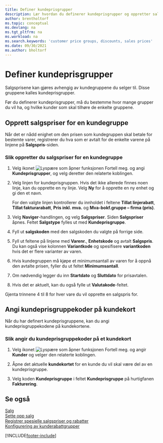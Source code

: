 ```yaml
---
title: Definer kundeprisgrupper
description: Lær hvordan du definerer kundeprisgrupper og oppretter salgspriser for disse gruppene.
author: brentholtorf
ms.topic: conceptual
ms.devlang: na
ms.tgt_pltfrm: na
ms.workload: na
ms.search.keywords: 'customer price groups, discounts, sales prices'
ms.date: 09/30/2021
ms.author: bholtorf
---
```


# Definer kundeprisgrupper
  
Salgsprisene kan gjøres avhengig av kundegruppene du selger til. Disse gruppene kalles kundeprisgrupper.

Før du definerer kundeprisgrupper, må du bestemme hvor mange grupper du vil ha, og hvilke kunder som skal tilhøre de enkelte gruppene.  

## Opprett salgspriser for en kundegruppe  

Når det er nådd enighet om den prisen som kundegruppen skal betale for bestemte varer, registrerer du hva som er avtalt for de enkelte varene på linjene på **Salgspris**-siden.

### Slik oppretter du salgspriser for en kundegruppe

1. Velg ikonet ![Lyspære som åpner funksjonen Fortell meg.](media/ui-search/search_small.png "Fortell hva du vil gjøre") og angi **Kundeprisgrupper**, og velg deretter den relaterte koblingen.  

2. Velg linjen for kundeprisgruppen. Hvis det ikke allerede finnes noen linje, kan du opprette en ny linje. Velg **Ny** for å opprette en ny enhet og gi den et navn.  
    
    For den valgte linjen kontrollerer du innholdet i feltene **Tillat linjerabatt**, **Tillat fakturarabatt**, **Pris inkl. mva.** og **Mva-bokf.gruppe – firma (pris)**. 
  
3. Velg **Naviger**-handlingen, og velg **Salgspriser**. Siden **Salgspriser** åpnes. Feltet **Salgstype** fylles ut med **Kundeprisgruppe**.  
  
4. Fyll ut **salgskoden** med den salgskoden du valgte på forrige side.  
  
5. Fyll ut feltene på linjene med **Varenr.**, **Enhetskode** og avtalt **Salgspris**. Du kan også vise kolonnen **Variantkode** og spesifisere **variantkoden** hvis det er flere varianter av varen.  
  
6. Hvis kundegruppen må kjøpe et minimumsantall av varen for å oppnå den avtalte prisen, fyller du ut feltet **Minimumsantall**.  

7. Om nødvendig legger du inn **Startdato** og **Sluttdato** for prisavtalen.  
  
8. Hvis det er aktuelt, kan du også fylle ut **Valutakode**-feltet.

Gjenta trinnene 4 til 8 for hver vare du vil opprette en salgspris for.

## Angi kundeprisgruppekoder på kundekort  

Når du har definert kundeprisgruppene, kan du angi kundeprisgruppekodene på kundekortene.

### Slik angir du kundeprisgruppekoder på et kundekort  

1. Velg ikonet ![Lyspære som åpner funksjonen Fortell meg.](media/ui-search/search_small.png "Fortell hva du vil gjøre") og angir **Kunder** og velger den relaterte koblingen.  

2. Åpne det aktuelle **kundekortet** for en kunde du vil skal være del av en kundeprisgruppe.  

3. Velg koden **Kundeprisgruppe** i feltet **Kundeprisgruppe** på hurtigfanen **Fakturering**.  


## Se også

[Salg](sales-manage-sales.md)  
[Sette opp salg](sales-setup-sales.md)  
[Registrer spesielle salgspriser og rabatter](sales-how-record-sales-price-discount-payment-agreements.md)  
[Konfigurering av kunderabattgrupper](sales-how-to-set-up-customer-discount-groups.md)  

[!INCLUDE[footer-include](includes/footer-banner.md)]
